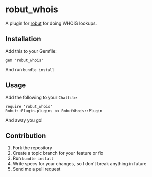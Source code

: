 # robut_whois

A plugin for [robut](https://github.com/justinweiss/robut) for doing WHOIS lookups.

## Installation

Add this to your Gemfile:

    gem 'robut_whois'

And run `bundle install`

## Usage

Add the following to your `Chatfile`

    require 'robut_whois'
    Robut::Plugin.plugins << RobutWhois::Plugin

And away you go!

## Contribution

1. Fork the repository
2. Create a topic branch for your feature or fix
3. Run `bundle install`
4. Write specs for your changes, so I don't break anything in future
5. Send me a pull request
